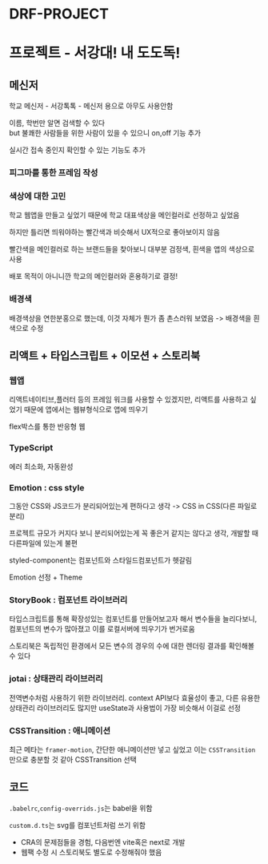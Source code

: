 # DRF-PROJECT

# 프로젝트 - 서강대! 내 도도독!

## 메신저

학교 메신저 - 서강톡톡 - 메신저 용으로 아무도 사용안함

이름, 학번만 알면 검색할 수 있다  
but 불쾌한 사람들을 위한 사람이 있을 수 있으니 on,off 기능 추가

실시간 접속 중인지 확인할 수 있는 기능도 추가

### 피그마를 통한 프레임 작성

### 색상에 대한 고민

학교 웹앱을 만들고 싶었기 때문에 학교 대표색상을 메인컬러로 선정하고 싶었음

하지만 틀리면 띄워야하는 빨간색과 비슷해서 UX적으로 좋아보이지 않음

빨간색을 메인컬러로 하는 브랜드들을 찾아보니 대부분 검정색, 흰색을 앱의 색상으로 사용

배포 목적이 아니니깐 학교의 메인컬러와 혼용하기로 결정!

### 배경색

배경색상을 연한분홍으로 했는데, 이것 자체가 뭔가 좀 촌스러워 보였음 -> 배경색을 흰색으로 수정

## 리액트 + 타입스크립트 + 이모션 + 스토리북

### 웹앱

리액트네이티브,플러터 등의 프레임 워크를 사용할 수 있겠지만, 리액트를 사용하고 싶었기 때문에 앱에서는 웹뷰형식으로 앱에 띄우기

flex박스를 통한 반응형 웹

### TypeScript

에러 최소화, 자동완성

### Emotion : css style

그동안 CSS와 JS코드가 분리되어있는게 편하다고 생각 -> CSS in CSS(다른 파일로 분리)

프로젝트 규모가 커지다 보니 분리되어있는게 꼭 좋은거 같지는 않다고 생각, 개발할 때 다른파일에 있는게 불편

styled-component는 컴포넌트와 스타일드컴포넌트가 헷갈림

Emotion 선정 + Theme

### StoryBook : 컴포넌트 라이브러리

타입스크립트를 통해 확장성있는 컴포넌트를 만들어보고자 해서 변수들을 늘리다보니, 컴포넌트의 변수가 많아졌고 이를 로컬서버에 띄우기가 번거로움

스토리북은 독립적인 환경에서 모든 변수의 경우의 수에 대한 렌더링 결과를 확인해볼 수 있다

### jotai : 상태관리 라이브러리

전역변수처럼 사용하기 위한 라이브러리. context API보다 효율성이 좋고, 다른 유용한 상태관리 라이브러리도 많지만 useState과 사용법이 가장 비슷해서 이걸로 선정

### CSSTransition : 애니메이션

최근 메타는 `framer-motion`, 간단한 애니메이션만 넣고 싶었고 이는 `CSSTransition`만으로 충분할 것 같아 CSSTransition 선택

## 코드

`.babelrc`,`config-overrids.js`는 babel을 위함

`custom.d.ts`는 svg를 컴포넌트처럼 쓰기 위함

- CRA의 문제점들을 경험, 다음번엔 vite혹은 next로 개발
- 웹팩 수정 시 스토리북도 별도로 수정해줘야 했음
